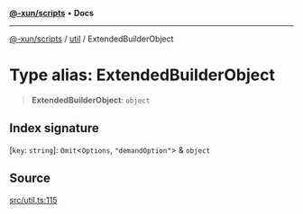 [**@-xun/scripts**](../../README.md) • **Docs**

***

[@-xun/scripts](../../README.md) / [util](../README.md) / ExtendedBuilderObject

# Type alias: ExtendedBuilderObject

> **ExtendedBuilderObject**: `object`

## Index signature

 \[`key`: `string`\]: `Omit`\<`Options`, `"demandOption"`\> & `object`

## Source

[src/util.ts:115](https://github.com/Xunnamius/xscripts/blob/4eeba0093c58c5ae075542203854b4a3add2907a/src/util.ts#L115)
